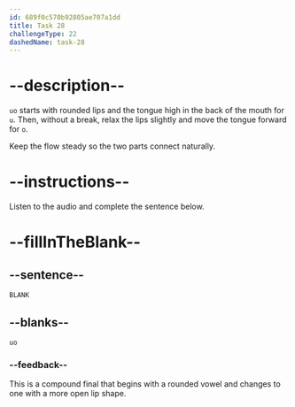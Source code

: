 ```yaml
---
id: 689f0c570b92805ae707a1dd
title: Task 28
challengeType: 22
dashedName: task-28
---
```


<!-- (Audio) A: uo -->

# --description--

`uo` starts with rounded lips and the tongue high in the back of the mouth for `u`. Then, without a break, relax the lips slightly and move the tongue forward for `o`.

Keep the flow steady so the two parts connect naturally.

# --instructions--

Listen to the audio and complete the sentence below.

# --fillInTheBlank--

## --sentence--

`BLANK`

## --blanks--

`uo`

### --feedback--

This is a compound final that begins with a rounded vowel and changes to one with a more open lip shape.

